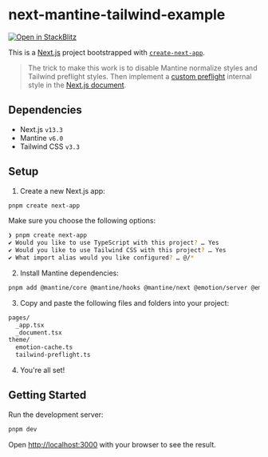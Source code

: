 # next-mantine-tailwind-example

[![Open in StackBlitz](https://developer.stackblitz.com/img/open_in_stackblitz.svg)](https://stackblitz.com/github/nerkarso/next-mantine-tailwind-example)

This is a [Next.js](https://nextjs.org/) project bootstrapped with [`create-next-app`](https://github.com/vercel/next.js/tree/canary/packages/create-next-app).

> The trick to make this work is to disable Mantine normalize styles and Tailwind preflight styles. Then implement a [custom preflight](theme/tailwind-preflight.ts) internal style in the [Next.js document](pages/_document.tsx).

## Dependencies

- Next.js `v13.3`
- Mantine `v6.0`
- Tailwind CSS `v3.3`

## Setup

1. Create a new Next.js app:

```sh
pnpm create next-app
```

Make sure you choose the following options:

```sh
❯ pnpm create next-app
✔ Would you like to use TypeScript with this project? … Yes
✔ Would you like to use Tailwind CSS with this project? … Yes
✔ What import alias would you like configured? … @/*
```

2. Install Mantine dependencies:

```sh
pnpm add @mantine/core @mantine/hooks @mantine/next @emotion/server @emotion/react
```

3. Copy and paste the following files and folders into your project:

```sh
pages/
  _app.tsx
  _document.tsx
theme/
  emotion-cache.ts
  tailwind-preflight.ts
```

4. You're all set!

## Getting Started

Run the development server:

```sh
pnpm dev
```

Open [http://localhost:3000](http://localhost:3000) with your browser to see the result.
